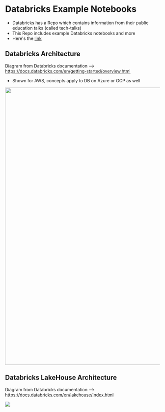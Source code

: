 # Databricks Example Notebooks

- Databricks has a Repo which contains information from their public education talks (called tech-talks)
- This Repo includes example Databricks notebooks and more
- Here's the [link](https://github.com/databricks/tech-talks)

## Databricks Architecture

Diagram from Databricks documentation --> https://docs.databricks.com/en/getting-started/overview.html
- Shown for AWS, concepts apply to DB on Azure or GCP as well

<img src="https://docs.databricks.com/en/_images/databricks-architecture-aws.png" width=900>


## Databricks LakeHouse Architecture

Diagram from Databricks documentation --> https://docs.databricks.com/en/lakehouse/index.html

<img src="https://docs.databricks.com/en/_images/lakehouse-diagram.png">
